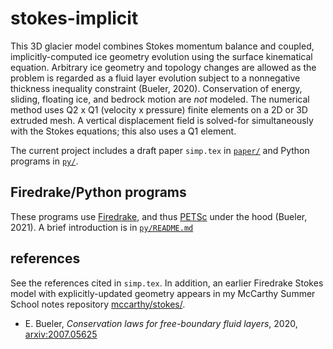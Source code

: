 # stokes-implicit

This 3D glacier model combines Stokes momentum balance and coupled, implicitly-computed ice geometry evolution using the surface kinematical equation.  Arbitrary ice geometry and topology changes are allowed as the problem is regarded as a fluid layer evolution subject to a nonnegative thickness inequality constraint (Bueler, 2020).  Conservation of energy, sliding, floating ice, and bedrock motion are _not_ modeled.  The numerical method uses Q2 x Q1 (velocity x pressure) finite elements on a 2D or 3D extruded mesh.  A vertical displacement field is solved-for simultaneously with the Stokes equations; this also uses a Q1 element.

The current project includes a draft paper `simp.tex` in [`paper/`](paper/) and Python programs in [`py/`](py/).

## Firedrake/Python programs

These programs use [Firedrake](https://www.firedrakeproject.org/), and thus [PETSc](http://www.mcs.anl.gov/petsc/) under the hood (Bueler, 2021).  A brief introduction is in [`py/README.md`](py/README.md)

## references

See the references cited in `simp.tex`.  In addition, an earlier Firedrake Stokes model with explicitly-updated geometry appears in my McCarthy Summer School notes repository [mccarthy/stokes/](https://github.com/bueler/mccarthy/tree/master/stokes).

  * E. Bueler, _Conservation laws for free-boundary fluid layers_, 2020, [arxiv:2007.05625](https://arxiv.org/abs/2007.05625)

